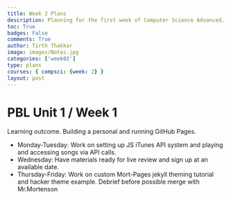 ```yaml
---
title: Week 2 Plans
description: Planning for the first week of Computer Science Advanced.  
toc: True
badges: False
comments: True
author: Tirth Thakkar
image: images/Notes.jpg
categories: ['week02']
type: plans
courses: { compsci: {week: 2} }
layout: post
---
```


# PBL Unit 1 / Week 1
Learning outcome. Building a personal and running GitHub Pages.
- Monday-Tuesday: Work on setting up JS iTunes API system and playing and accessing songs via API calls.   
- Wednesday: Have materials ready for live review and sign up at an available date.
- Thursday-Friday: Work on custom Mort-Pages jekyll theming tutorial and hacker theme example. Debrief before possible merge with Mr.Mortenson
